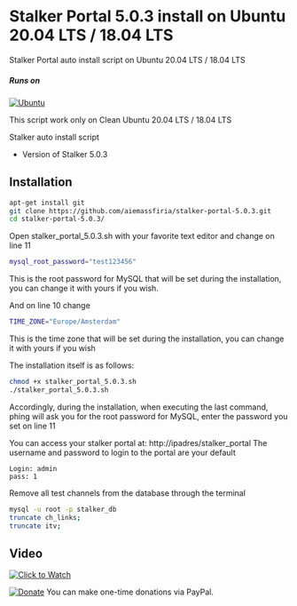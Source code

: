 # Stalker Portal 5.0.3 install on Ubuntu 20.04 LTS / 18.04 LTS

Stalker Portal auto install script on Ubuntu 20.04 LTS / 18.04 LTS

##### Runs on
[![Ubuntu](https://user-images.githubusercontent.com/12951085/139538206-833d8d33-0d1b-4d51-8ec8-86e5cf14f82e.png)](https://www.ubuntu.com)

This script work only on Clean Ubuntu 20.04 LTS / 18.04 LTS

Stalker auto install script
  * Version of Stalker 5.0.3

## Installation
```bash
apt-get install git
git clone https://github.com/aiemassfiria/stalker-portal-5.0.3.git
cd stalker-portal-5.0.3/
```

Open stalker_portal_5.0.3.sh with your favorite text editor and change on line 11
```bash
mysql_root_password="test123456"
```
This is the root password for MySQL that will be set during the installation, you can change it with yours if you wish.


And on line 10 change
```bash
TIME_ZONE="Europe/Amsterdam"
```
This is the time zone that will be set during the installation, you can change it with yours if you wish

The installation itself is as follows:
```bash
chmod +x stalker_portal_5.0.3.sh
./stalker_portal_5.0.3.sh
```
Accordingly, during the installation, when executing the last command, phing will ask you for the root password for MySQL, enter the password you set on line 11



You can access your stalker portal at: http://ipadres/stalker_portal The username and password to login to the portal are your default
```
Login: admin
pass: 1
```

Remove all test channels from the database through the terminal
```bash
mysql -u root -p stalker_db
truncate ch_links;
truncate itv;
```

## Video

[![Click to Watch](https://img.youtube.com/vi/kTqCdGys1OU/hq720.jpg)](https://www.youtube.com/watch?v=kTqCdGys1OU "Click to Watch")


[![Donate](https://img.shields.io/badge/Donate-PayPal-green.svg)](https://www.paypal.com/donate?hosted_button_id=4H8VAGMLW5RMA)  You can make one-time donations via PayPal.
